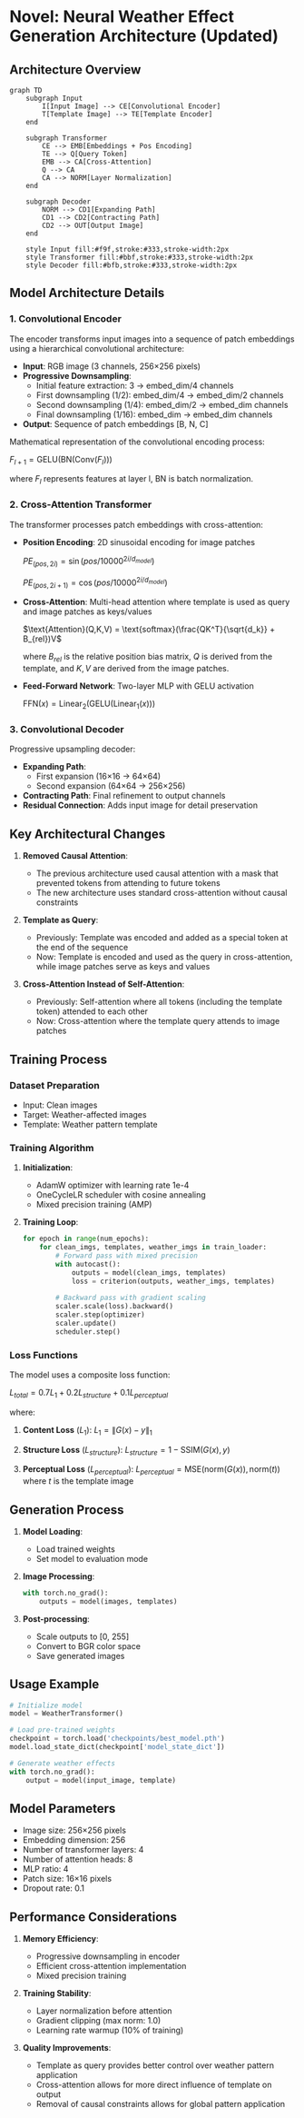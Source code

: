# Novel: Neural Weather Effect Generation Architecture (Updated)

## Architecture Overview

```mermaid
graph TD
    subgraph Input
        I[Input Image] --> CE[Convolutional Encoder]
        T[Template Image] --> TE[Template Encoder]
    end
    
    subgraph Transformer
        CE --> EMB[Embeddings + Pos Encoding]
        TE --> Q[Query Token]
        EMB --> CA[Cross-Attention]
        Q --> CA
        CA --> NORM[Layer Normalization]
    end
    
    subgraph Decoder
        NORM --> CD1[Expanding Path]
        CD1 --> CD2[Contracting Path]
        CD2 --> OUT[Output Image]
    end

    style Input fill:#f9f,stroke:#333,stroke-width:2px
    style Transformer fill:#bbf,stroke:#333,stroke-width:2px
    style Decoder fill:#bfb,stroke:#333,stroke-width:2px
```

## Model Architecture Details

### 1. Convolutional Encoder

The encoder transforms input images into a sequence of patch embeddings using a hierarchical convolutional architecture:

- **Input**: RGB image (3 channels, 256×256 pixels)
- **Progressive Downsampling**:
  - Initial feature extraction: 3 → embed_dim/4 channels
  - First downsampling (1/2): embed_dim/4 → embed_dim/2 channels
  - Second downsampling (1/4): embed_dim/2 → embed_dim channels
  - Final downsampling (1/16): embed_dim → embed_dim channels
- **Output**: Sequence of patch embeddings [B, N, C]

Mathematical representation of the convolutional encoding process:

$F_{l+1} = \text{GELU}(\text{BN}(\text{Conv}(F_l)))$

where $F_l$ represents features at layer l, BN is batch normalization.

### 2. Cross-Attention Transformer

The transformer processes patch embeddings with cross-attention:

- **Position Encoding**: 2D sinusoidal encoding for image patches
  
  $PE_{(pos,2i)} = \sin(pos/10000^{2i/d_{model}})$
  
  $PE_{(pos,2i+1)} = \cos(pos/10000^{2i/d_{model}})$

- **Cross-Attention**: Multi-head attention where template is used as query and image patches as keys/values

  $\text{Attention}(Q,K,V) = \text{softmax}(\frac{QK^T}{\sqrt{d_k}} + B_{rel})V$

  where $B_{rel}$ is the relative position bias matrix, $Q$ is derived from the template, and $K,V$ are derived from the image patches.

- **Feed-Forward Network**: Two-layer MLP with GELU activation

  $\text{FFN}(x) = \text{Linear}_2(\text{GELU}(\text{Linear}_1(x)))$

### 3. Convolutional Decoder

Progressive upsampling decoder:

- **Expanding Path**: 
  - First expansion (16×16 → 64×64)
  - Second expansion (64×64 → 256×256)
- **Contracting Path**: Final refinement to output channels
- **Residual Connection**: Adds input image for detail preservation

## Key Architectural Changes

1. **Removed Causal Attention**:
   - The previous architecture used causal attention with a mask that prevented tokens from attending to future tokens
   - The new architecture uses standard cross-attention without causal constraints

2. **Template as Query**:
   - Previously: Template was encoded and added as a special token at the end of the sequence
   - Now: Template is encoded and used as the query in cross-attention, while image patches serve as keys and values

3. **Cross-Attention Instead of Self-Attention**:
   - Previously: Self-attention where all tokens (including the template token) attended to each other
   - Now: Cross-attention where the template query attends to image patches

## Training Process

### Dataset Preparation
- Input: Clean images
- Target: Weather-affected images
- Template: Weather pattern template

### Training Algorithm

1. **Initialization**:
   - AdamW optimizer with learning rate 1e-4
   - OneCycleLR scheduler with cosine annealing
   - Mixed precision training (AMP)

2. **Training Loop**:
   ```python
   for epoch in range(num_epochs):
       for clean_imgs, templates, weather_imgs in train_loader:
           # Forward pass with mixed precision
           with autocast():
               outputs = model(clean_imgs, templates)
               loss = criterion(outputs, weather_imgs, templates)
           
           # Backward pass with gradient scaling
           scaler.scale(loss).backward()
           scaler.step(optimizer)
           scaler.update()
           scheduler.step()
   ```

### Loss Functions

The model uses a composite loss function:

$L_{total} = 0.7L_{1} + 0.2L_{structure} + 0.1L_{perceptual}$

where:

1. **Content Loss** ($L_1$):
   $L_1 = \|G(x) - y\|_1$

2. **Structure Loss** ($L_{structure}$):
   $L_{structure} = 1 - \text{SSIM}(G(x), y)$

3. **Perceptual Loss** ($L_{perceptual}$):
   $L_{perceptual} = \text{MSE}(\text{norm}(G(x)), \text{norm}(t))$
   where $t$ is the template image

## Generation Process

1. **Model Loading**:
   - Load trained weights
   - Set model to evaluation mode

2. **Image Processing**:
   ```python
   with torch.no_grad():
       outputs = model(images, templates)
   ```

3. **Post-processing**:
   - Scale outputs to [0, 255]
   - Convert to BGR color space
   - Save generated images

## Usage Example

```python
# Initialize model
model = WeatherTransformer()

# Load pre-trained weights
checkpoint = torch.load('checkpoints/best_model.pth')
model.load_state_dict(checkpoint['model_state_dict'])

# Generate weather effects
with torch.no_grad():
    output = model(input_image, template)
```

## Model Parameters

- Image size: 256×256 pixels
- Embedding dimension: 256
- Number of transformer layers: 4
- Number of attention heads: 8
- MLP ratio: 4
- Patch size: 16×16 pixels
- Dropout rate: 0.1

## Performance Considerations

1. **Memory Efficiency**:
   - Progressive downsampling in encoder
   - Efficient cross-attention implementation
   - Mixed precision training

2. **Training Stability**:
   - Layer normalization before attention
   - Gradient clipping (max norm: 1.0)
   - Learning rate warmup (10% of training)

3. **Quality Improvements**:
   - Template as query provides better control over weather pattern application
   - Cross-attention allows for more direct influence of template on output
   - Removal of causal constraints allows for global pattern application
